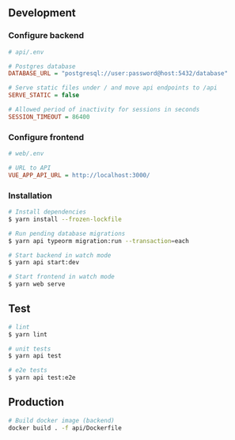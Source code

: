 ## Development

### Configure backend

```ini
# api/.env

# Postgres database
DATABASE_URL = "postgresql://user:password@host:5432/database"

# Serve static files under / and move api endpoints to /api
SERVE_STATIC = false

# Allowed period of inactivity for sessions in seconds
SESSION_TIMEOUT = 86400
```

### Configure frontend

```ini
# web/.env

# URL to API
VUE_APP_API_URL = http://localhost:3000/
```

### Installation

```bash
# Install dependencies
$ yarn install --frozen-lockfile

# Run pending database migrations
$ yarn api typeorm migration:run --transaction=each

# Start backend in watch mode
$ yarn api start:dev

# Start frontend in watch mode
$ yarn web serve
```

## Test

```bash
# lint
$ yarn lint

# unit tests
$ yarn api test

# e2e tests
$ yarn api test:e2e
```

## Production

```bash
# Build docker image (backend)
docker build . -f api/Dockerfile
```
